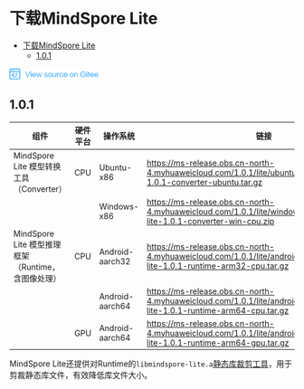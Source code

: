 # 下载MindSpore Lite

<!-- TOC -->

- [下载MindSpore Lite](#下载mindspore-lite)
    - [1.0.1](#101)

<!-- /TOC -->

<a href="https://gitee.com/mindspore/docs/blob/master/tutorials/lite/source_zh_cn/use/downloads.md" target="_blank"><img src="../_static/logo_source.png"></a>

## 1.0.1

|   组件   |   硬件平台   |   操作系统   |      链接      |        SHA-256     |
|    ---   |    ---   |    ---   |       ---      |    ---      |
|   MindSpore Lite 模型转换工具（Converter）   |   CPU   |   Ubuntu-x86   |   <https://ms-release.obs.cn-north-4.myhuaweicloud.com/1.0.1/lite/ubuntu_x86/mindspore-lite-1.0.1-converter-ubuntu.tar.gz> |9498d721645e97992b7d5a46246d42db31114952d00bdecc0c40510cb629347e   |
|      |      |   Windows-x86   |   <https://ms-release.obs.cn-north-4.myhuaweicloud.com/1.0.1/lite/windows_x86/mindspore-lite-1.0.1-converter-win-cpu.zip>   |2040d2a71a90ffabca108ef3195a2fb3cbef07b73ef2197bb63097fba2ac6a33   |
|   MindSpore Lite 模型推理框架（Runtime，含图像处理）   |   CPU   |   Android-aarch32   |   <https://ms-release.obs.cn-north-4.myhuaweicloud.com/1.0.1/lite/android_aarch32/mindspore-lite-1.0.1-runtime-arm32-cpu.tar.gz>   |3c99c47efbf0df16d8627b14c3da8d80a13f246ee409b10edbcde6b9d0bc4261   |
|      |      |   Android-aarch64   |   <https://ms-release.obs.cn-north-4.myhuaweicloud.com/1.0.1/lite/android_aarch64/mindspore-lite-1.0.1-runtime-arm64-cpu.tar.gz>   |4306b5b2ecb7324133eab27f40c6c05efa1be28b2e2ecd1c35b152ef15de5482   |
|      |   GPU   |   Android-aarch64   |   <https://ms-release.obs.cn-north-4.myhuaweicloud.com/1.0.1/lite/android_aarch64/mindspore-lite-1.0.1-runtime-arm64-gpu.tar.gz>   |09407dff8cc0aee5a8075a12a4fbde10634aafde238eeb686c3cf91481c667b5   |

MindSpore Lite还提供对Runtime的`libmindspore-lite.a`[静态库裁剪工具](https://www.mindspore.cn/tutorial/lite/zh-CN/master/use/cropper_tool.html#)，用于剪裁静态库文件，有效降低库文件大小。
